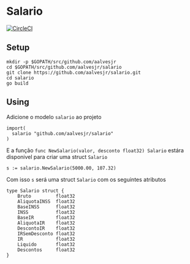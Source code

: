 # Salario
[![CircleCI](https://circleci.com/gh/aalvesjr/salario.svg?style=svg)](https://circleci.com/gh/aalvesjr/salario)

## Setup

```
mkdir -p $GOPATH/src/github.com/aalvesjr
cd $GOPATH/src/github.com/aalvesjr/salario
git clone https://github.com/aalvesjr/salario.git
cd salario
go build
```

## Using

Adicione o modelo `salario` ao projeto


```
import(
  salario "github.com/aalvesjr/salario"
)
```

E a função `func NewSalario(valor, desconto float32) Salario` estára disponivel para criar uma struct `Salario`

```
s := salario.NewSalario(5000.00, 107.32)
```

Com isso `s` será uma struct `Salario` com os seguintes atributos

```
type Salario struct {
	Bruto         float32
	AliquotaINSS  float32
	BaseINSS      float32
	INSS          float32
	BaseIR        float32
	AliquotaIR    float32
	DescontoIR    float32
	IRSemDesconto float32
	IR            float32
	Liquido       float32
	Descontos     float32
}
```
